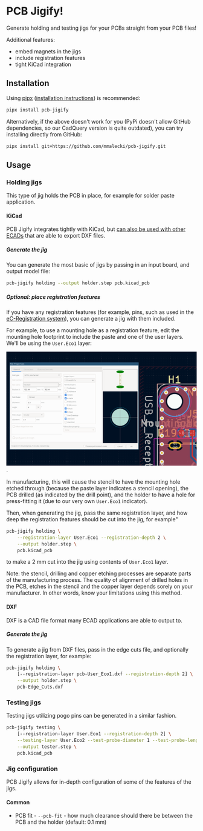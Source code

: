 # PCB Jigify!
Generate holding and testing jigs for your PCBs straight from your PCB files!

Additional features:
* embed magnets in the jigs
* include registration features
* tight KiCad integration

## Installation

Using [pipx](https://pipx.pypa.io/stable/) ([installation instructions](https://pipx.pypa.io/stable/installation/)) is
recommended:

```sh
pipx install pcb-jigify
```

Alternatively, if the above doesn't work for you (PyPi doesn't allow GitHub dependencies,
so our CadQuery version is quite outdated), you can try installing directly from GitHub:

```sh
pipx install git+https://github.com/mmalecki/pcb-jigify.git
```

## Usage

### Holding jigs
This type of jig holds the PCB in place, for example for solder paste application.

#### KiCad
PCB Jigify integrates tightly with KiCad, but [can also be used with other ECADs](#dxf) that
are able to export DXF files.

##### Generate the jig
You can generate the most basic of jigs by passing in an input board, and output model file:

```sh
pcb-jigify holding --output holder.step pcb.kicad_pcb
```

##### Optional: place registration features
If you have any registration features (for example, pins, such as used in the [eC-Registration system](https://www.eurocircuits.com/ec-registration-system/)), you can generate a jig with them included.

For example, to use a mounting hole as a registration feature, edit the mounting hole footprint to include the paste and one of the user layers. We'll be using the `User.Eco1` layer:

![Default mounting hole KiCad footprint with both paste and `User.Eco1` layers enabled](./docs/registration-feature.png).

In manufacturing, this will cause the stencil to have the mounting hole etched through (because the paste layer indicates a stencil opening), the PCB drilled (as indicated by the drill point), and the holder to have a hole for press-fitting it (due to our very own `User.Eco1` indicator).

Then, when generating the jig, pass the same registration layer, and how
deep the registration features should be cut into the jig, for example"

```sh
pcb-jigify holding \
    --registration-layer User.Eco1 --registration-depth 2 \
    --output holder.step \
    pcb.kicad_pcb
```

to make a 2 mm cut into the jig using contents of `User.Eco1` layer.

Note: the stencil, drilling and copper etching processes are separate parts of the manufacturing process. The quality of alignment of drilled holes in the PCB, etches in the stencil and the copper layer depends sorely on your manufacturer. In other words, know your limitations using this method.

#### DXF
DXF is a CAD file format many ECAD applications are able to output to.

##### Generate the jig

To generate a jig from DXF files, pass in the edge cuts file, and optionally the registration layer, for example:

```sh
pcb-jigify holding \
    [--registration-layer pcb-User_Eco1.dxf --registration-depth 2] \
    --output holder.step \
    pcb-Edge_Cuts.dxf
```

### Testing jigs
Testing jigs utilizing pogo pins can be generated in a similar fashion.

```sh
pcb-jigify testing \
    [--registration-layer User.Eco1 --registration-depth 2] \
    --testing-layer User.Eco2 --test-probe-diameter 1 --test-probe-length 1 \
    --output tester.step \
    pcb.kicad_pcb
```

### Jig configuration

PCB Jigify allows for in-depth configuration of some of the features of the jigs.

#### Common

* PCB fit - `--pcb-fit` - how much clearance should there be between the PCB
  and the holder (default: 0.1 mm)
